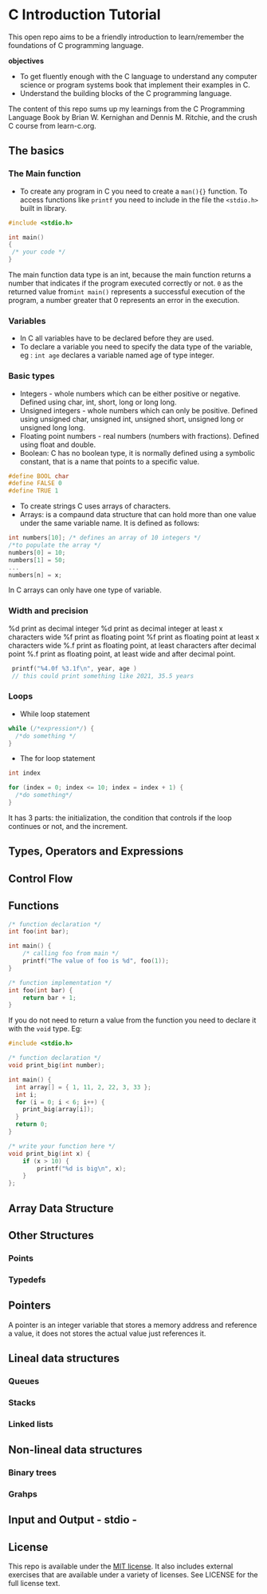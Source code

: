 # C Introduction Tutorial

This open repo aims to be a friendly introduction to learn/remember the foundations of C programming language.

**objectives**
- To get fluently enough with the C language to understand any computer science or program systems book that implement their examples in C.
- Understand the building blocks of the C programming language.

The content of this repo sums up my learnings from the C Programming Language Book by Brian W. Kernighan and Dennis M. Ritchie, and the crush C course from learn-c.org.


## The basics
### The Main function
* To create any program in C you need to create a `man(){}` function. To access functions like `printf` you need to include in the file the `<stdio.h>` built in library.
```c
#include <stdio.h>

int main()
{
 /* your code */
}
```
The main function data type is an int, because the main function returns a number that indicates if the program executed correctly or not. `0` as the returned value from`int main()` represents a successful execution of the program, a number greater that 0 represents an error in the execution.
### Variables
* In C all variables have to be declared before they are used.
* To declare a variable you need to specify the data type of the variable, eg : `int age` declares a variable named age of type integer.
### Basic types
* Integers - whole numbers which can be either positive or negative. Defined using char, int, short, long or long long.
* Unsigned integers - whole numbers which can only be positive. Defined using unsigned char, unsigned int, unsigned short, unsigned long or unsigned long long.
* Floating point numbers - real numbers (numbers with fractions). Defined using float and double.
* Boolean: C has no boolean type, it is normally defined using a symbolic constant, that is a name that points to a specific value.

```c
#define BOOL char
#define FALSE 0
#define TRUE 1
```
* To create strings C uses arrays of characters.
* Arrays: is a compaund data structure that can hold more than one value under the same variable name. It is defined as follows:
```c
int numbers[10]; /* defines an array of 10 integers */
/*to populate the array */
numbers[0] = 10;
numbers[1] = 50;
...
numbers[n] = x;
```
In C arrays can only have one type of variable.
### Width and precision
%d print as decimal integer
%<x>d  print as decimal integer at least x characters wide
%f print as floating point
%<x>f print as floating point at least x characters wide
%.<X>f print as floating point, at least <x> characters after decimal point
%<x>.<y>f print as floating point, at least <x> wide and <y> after decimal point.

```c
 printf("%4.0f %3.1f\n", year, age )
 // this could print something like 2021, 35.5 years
```
### Loops
* While loop statement
```c
while (/*expression*/) {
  /*do something */
}
```
* The for loop statement
```c
int index

for (index = 0; index <= 10; index = index + 1) {
  /*do something*/
}
```
 It has 3 parts: the initialization, the condition that controls if the loop continues or not, and the increment.
## Types, Operators and Expressions
## Control Flow
## Functions
```c
/* function declaration */
int foo(int bar);

int main() {
    /* calling foo from main */
    printf("The value of foo is %d", foo(1));
}

/* function implementation */
int foo(int bar) {
    return bar + 1;
}
```

If you do not need to return a value from the function you need to declare it with the `void` type. Eg:
```c
#include <stdio.h>

/* function declaration */
void print_big(int number);

int main() {
  int array[] = { 1, 11, 2, 22, 3, 33 };
  int i;
  for (i = 0; i < 6; i++) {
    print_big(array[i]);
  }
  return 0;
}

/* write your function here */
void print_big(int x) {
    if (x > 10) {
        printf("%d is big\n", x);
    }
};
```
## Array Data Structure
## Other Structures
### Points
### Typedefs
## Pointers
A pointer is an integer variable that stores a memory address and reference a value, it does not stores the actual value just references it.
## Lineal data structures
### Queues
### Stacks
### Linked lists
## Non-lineal data structures
### Binary trees
### Grahps

## Input and Output - stdio -

## License

This repo is available under the [MIT license](https://opensource.org/licenses/MIT). It also includes external exercises that are available under a variety of licenses. See LICENSE for the full license text.
